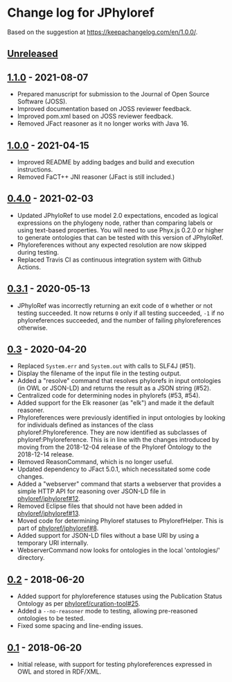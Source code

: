 # Change log for JPhyloref

Based on the suggestion at https://keepachangelog.com/en/1.0.0/.

## [Unreleased]

## [1.1.0] - 2021-08-07
- Prepared manuscript for submission to the Journal of Open Source Software (JOSS).
- Improved documentation based on JOSS reviewer feedback.
- Improved pom.xml based on JOSS reviewer feedback.
- Removed JFact reasoner as it no longer works with Java 16.

## [1.0.0] - 2021-04-15
- Improved README by adding badges and build and execution instructions.
- Removed FaCT++ JNI reasoner (JFact is still included.)

## [0.4.0] - 2021-02-03
- Updated JPhyloRef to use model 2.0 expectations, encoded as logical expressions
  on the phylogeny node, rather than comparing labels or using text-based properties.
  You will need to use Phyx.js 0.2.0 or higher to generate ontologies that can be
  tested with this version of JPhyloRef.
- Phyloreferences without any expected resolution are now skipped during testing.
- Replaced Travis CI as continuous integration system with Github Actions.

## [0.3.1] - 2020-05-13
- JPhyloRef was incorrectly returning an exit code of `0` whether or not
  testing succeeded. It now returns `0` only if all testing succeeded,
  `-1` if no phyloreferences succeeded, and the number of failing
  phyloreferences otherwise.

## [0.3] - 2020-04-20
- Replaced `System.err` and `System.out` with calls to SLF4J (#51).
- Display the filename of the input file in the testing output.
- Added a "resolve" command that resolves phylorefs in input ontologies (in OWL
  or JSON-LD) and returns the result as a JSON string (#52).
- Centralized code for determining nodes in phylorefs (#53, #54).
- Added support for the Elk reasoner (as "elk") and made it the default reasoner.
- Phyloreferences were previously identified in input ontologies by looking for
  individuals defined as instances of the class phyloref:Phyloreference. They
  are now identified as subclasses of phyloref:Phyloreference. This is in line
  with the changes introduced by moving from the 2018-12-04 release of the
  Phyloref Ontology to the 2018-12-14 release.
- Removed ReasonCommand, which is no longer useful.
- Updated dependency to JFact 5.0.1, which necessitated some code changes.
- Added a "webserver" command that starts a webserver that provides a simple
  HTTP API for reasoning over JSON-LD file in [phyloref/jphyloref#12].
- Removed Eclipse files that should not have been added in [phyloref/jphyloref#13].
- Moved code for determining Phyloref statuses to PhylorefHelper. This is part of
  [phyloref/jphyloref#8].
- Added support for JSON-LD files without a base URI by using a temporary URI
  internally.
- WebserverCommand now looks for ontologies in the local 'ontologies/' directory.

## [0.2] - 2018-06-20
- Added support for phyloreference statuses using the Publication Status Ontology
  as per [phyloref/curation-tool#25].
- Added a `--no-reasoner` mode to testing, allowing pre-reasoned ontologies to be
  tested.
- Fixed some spacing and line-ending issues.

## [0.1] - 2018-06-20
- Initial release, with support for testing phyloreferences expressed in OWL
  and stored in RDF/XML.

[Unreleased]: https://github.com/phyloref/jphyloref/compare/v1.1.0...HEAD
[1.1.0]: https://github.com/phyloref/jphyloref/releases/tag/v1.1.0
[1.0.0]: https://github.com/phyloref/jphyloref/releases/tag/v1.0.0
[0.4.0]: https://github.com/phyloref/jphyloref/releases/tag/v0.4.0
[0.3.1]: https://github.com/phyloref/jphyloref/releases/tag/v0.3.1
[0.3]: https://github.com/phyloref/jphyloref/releases/tag/v0.3
[0.2]: https://github.com/phyloref/jphyloref/releases/tag/v0.2
[0.1]: https://github.com/phyloref/jphyloref/releases/tag/v0.1

[phyloref/curation-tool#25]: https://github.com/phyloref/curation-tool/issues/25
[phyloref/jphyloref#13]: https://github.com/phyloref/jphyloref/pull/13
[phyloref/jphyloref#12]: https://github.com/phyloref/jphyloref/pull/12
[phyloref/jphyloref#8]: https://github.com/phyloref/jphyloref/issues/8
